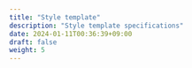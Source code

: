 ```yaml
---
title: "Style template"
description: "Style template specifications"
date: 2024-01-11T00:36:39+09:00
draft: false
weight: 5
---
```

